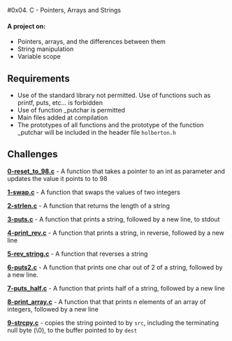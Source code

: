 #0x04. C - Pointers, Arrays and Strings
  
#### A project on:
- Pointers, arrays, and the differences between them
- String manipulation
- Variable scope

## Requirements
- Use of the standard library not permitted. Use of functions such as printf, puts, etc… is forbidden
- Use of function _putchar is permitted
- Main files added at compilation
- The prototypes of all functions and the prototype of the function _putchar will be included in the header file `holberton.h`

## Challenges

**[0-reset_to_98.c](0-reset_to_98.c)** - A function that takes a pointer to an int as parameter and updates the value it points to to 98

**[1-swap.c](1-swap.c)** - A function that swaps the values of two integers

**[2-strlen.c](2-strlen.c)** - A function that returns the length of a string

**[3-puts.c](3-puts.c)** - A function that prints a string, followed by a new line, to stdout

**[4-print_rev.c](4-print_rev.c)** - A function that prints a string, in reverse, followed by a new line

**[5-rev_string.c](5-rev_string.c)** - A function that reverses a string

**[6-puts2.c](6-puts2.c)** - A function that prints one char out of 2 of a string, followed by a new line.

**[7-puts_half.c](7-puts_half.c)** - A function that prints half of a string, followed by a new line

**[8-print_array.c](8-print_array.c)** - A function that  that prints n elements of an array of integers, followed by a new line

**[9-strcpy.c](9-strcpy.c)** - copies the string pointed to by `src`, including the terminating null byte (\0), to the buffer pointed to by `dest`

